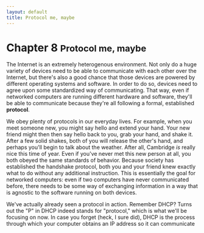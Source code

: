 ```yaml
---
layout: default
title: Protocol me, maybe
---
```


<link rel="stylesheet" type="text/css" href="css/8-protocols.css" />

<div class="page-header">
    <h1>Chapter 8 <small>Protocol me, maybe</small></h1>
</div>

The Internet is an extremely heterogenous environment. Not only do a huge variety of devices need to be able to communicate with each other over the Internet, but there's also a good chance that those devices are powered by different operating systems and software. In order to do so, devices need to agree upon some standardized way of communicating. That way, even if networked computers are running different hardware and software, they'll be able to communicate because they're all following a formal, established **protocol**.

We obey plenty of protocols in our everyday lives. For example, when you meet someone new, you might say hello and extend your hand. Your new friend might then then say hello back to you, grab your hand, and shake it. After a few solid shakes, both of you will release the other's hand, and perhaps you'll begin to talk about the weather. After all, Cambridge _is_ really nice this time of year. Even if you've never met this new person at all, you both obeyed the same standards of behavior. Because society has established the handshake protocol, both you and your friend knew exactly what to do without any additional instruction. This is essentially the goal for networked computers: even if two computers have never communicated before, there needs to be some way of exchanging information in a way that is agnostic to the software running on both devices.

We've actually already seen a protocol in action. Remember DHCP? Turns out the "P" in DHCP indeed stands for "protocol," which is what we'll be focusing on now. In case you forget (heck, I sure did), DHCP is the process through which your computer obtains an IP address so it can communicate 
